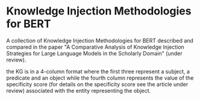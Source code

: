 # Knowledge Injection Methodologies for BERT

A collection of Knowledge Injection Methodologies for BERT described and compared in the paper "A Comparative Analysis of Knowledge Injection Strategies for Large Language Models in the Scholarly Domain" (under review).

the KG is in a 4-column format where the first three represent a subject, a predicate and an object while the fourth column represents the value of the specificity score (for details on the specificity score see the article under review) associated with the entity representing the object.